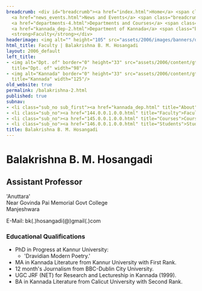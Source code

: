 ```yaml
---
breadcrumb: <div id="breadcrumb"><a href="index.html">Home</a> <span class="breadcrumb_spacer">&gt;</span>
  <a href="news_events.html">News and Events</a> <span class="breadcrumb_spacer">&gt;</span>
  <a href="departments-4.html">Departments and Courses</a> <span class="breadcrumb_spacer">&gt;</span>
  <a href="kannada_dep-2.html">Department of Kannada</a> <span class="breadcrumb_spacer">&gt;</span>
  <strong>Faculty</strong></div>
headerimage: <img alt="" height="105" src="assets/2006/images/banners/departments.jpg" width="472"/>
html_title: Faculty | Balakrishna B. M. Hosangadi
layout: 2006_default
left_title:
- <img alt="Dpt. of" border="0" height="33" src="assets/2006/content/gt/fcb6421c7c62628408190d4ca84029e5.png"
  title="Dpt. of" width="98"/>
- <img alt="Kannada" border="0" height="33" src="assets/2006/content/gt/6d1c89c86660edb0002b8112a1a1ee0f.png"
  title="Kannada" width="125"/>
old_website: true
permalink: /balakrishna-2.html
published: true
subnav:
- <li class="sub_no sub_first"><a href="kannada_dep.html" title="About">About</a></li>
- <li class="sub_no"><a href="144.0.0.1.0.0.html" title="Faculty">Faculty</a></li>
- <li class="sub_no"><a href="145.0.0.1.0.0.html" title="Courses">Courses</a></li>
- <li class="sub_no"><a href="146.0.0.1.0.0.html" title="Students">Students</a></li>
title: Balakrishna B. M. Hosangadi
---
```


# Balakrishna B. M. Hosangadi

## Assistant Professor

'Anuttara'  
Near Govinda Pai Memorial Govt College  
Manjeshwara  
  
E-Mail: bk(.)hosangadi(@)gmail(.)com

### Educational Qualifications

  * PhD in Progress at Kannur University:
    * 'Dravidian Modern Poetry.'
  * MA in Kannada Literature from Kannur University with First Rank.
  * 12 month's Journalism from BBC-Dublin City University.
  * UGC JRF (NET) for Research and Lectureship in Kannada (1999).
  * BA in Kannada Literature from Calicut University with Second Rank.